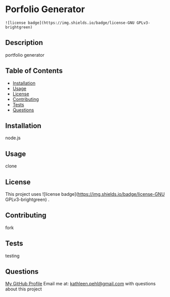 
  # Porfolio Generator 
    ![license badge](https://img.shields.io/badge/license-GNU GPLv3-brightgreen)
    
  ## Description
  portfolio generator
  ## Table of Contents
  * [Installation](#installation)
  * [Usage](#usage)
  * [License](#license)
  * [Contributing](#contributing)
  * [Tests](#tests)
  * [Questions](#questions)
  ## Installation
  node.js
  ## Usage
  clone
  ## License
  This project uses 
    ![license badge](https://img.shields.io/badge/license-GNU GPLv3-brightgreen)
    .
  ## Contributing
  fork
  ## Tests
  testing
  ## Questions
  [My GitHub Profile](https://github.com/kpehl)
  Email me at: [kathleen.pehl@gmail.com](mailto:kathleen.pehl@gmail.com) with questions about this project
